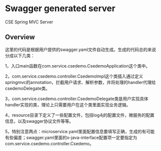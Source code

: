 # Swagger generated server

CSE Spring MVC Server


## Overview
这里的代码是根据用户提供的swagger.yaml文件自动生成。生成的代码总的来说分成以下几类：

1，入口main函数在com.service.csedemo.CsedemoApplication这个类中。

2，com.service.csedemo.controller.CsedemoImpl这个类插入通过定义springmvc的annotation，拦截用户请求、解析参数，并将处理的handler代理给csedemoDelegate类。

3，com.service.csedemo.controller.CsedemoDelegate类是用户实现具体handler实现的类，理论上只需要用户在这个类里面实现业务逻辑。


4，resource目录下定义了一些配置文件，包括log4j的配置文件，微服务的配置信息，以及swagger协议文件等等。

5，特别注意两点：microservice.yaml里面配置信息要填写正确，生成的有可能有些偏差；swagger.yaml里面的x-java-interface配置项一定要指定为com.service.csedemo.controller.Csedemo。
